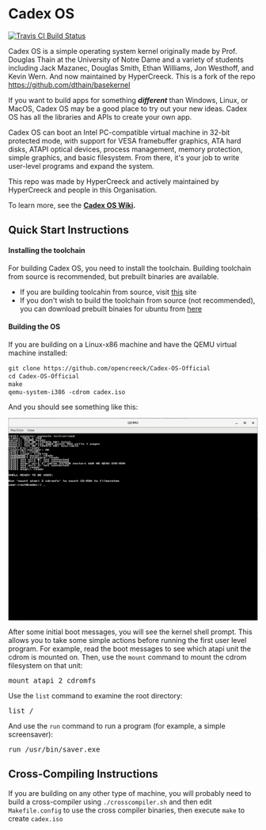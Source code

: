 # Cadex OS
[![Travis CI Build Status](https://travis-ci.org/OpenCreeck/Cadex-OS-Official.svg?branch=master)](https://travis-ci.org/OpenCreeck/Cadex-OS-Official)

Cadex OS is a simple operating system kernel originally made by Prof. Douglas Thain at the University of Notre Dame and a variety of students including
Jack Mazanec, Douglas Smith, Ethan Williams, Jon Westhoff, and Kevin Wern. And now maintained by HyperCreeck. This is a fork of the repo https://github.com/dthain/basekernel

If you want to build apps for something _**different**_ than Windows, Linux, or MacOS,
Cadex OS may be a good place to try out your new ideas. Cadex OS has all the libraries and APIs to create your own app.

Cadex OS can boot an Intel PC-compatible virtual machine in 32-bit protected
mode, with support for VESA framebuffer graphics, ATA hard disks, ATAPI optical
devices, process management, memory protection, simple graphics, and basic filesystem.
From there, it's your job to write user-level programs and expand the system.

This repo was made by HyperCreeck and actively maintained by HyperCreeck and people in this Organisation.

To learn more, see the __[Cadex OS Wiki](https://github.com/opencreeck/Cadex-OS-Official/wiki).__
 
## Quick Start Instructions

#### Installing the toolchain

For building Cadex OS, you need to install the toolchain. 
Building toolchain from source is recommended, but prebuilt binaries are available.
 - If you are building toolcahin from source, visit [this](https://hypercreeck.cf/cadex/os/toolchain.php) site
 - If you don't wish to build the toolchain from source (not recommended), you can download prebuilt binaies for ubuntu from [here](https://hypercreeck.cf/cadex/os/toolchain.php)
 
#### Building the OS

If you are building on a Linux-x86 machine
and have the QEMU virtual machine installed:

```
git clone https://github.com/opencreeck/Cadex-OS-Official
cd Cadex-OS-Official
make
qemu-system-i386 -cdrom cadex.iso
```

And you should see something like this:

<img src=screenshot.png align=center>

After some initial boot messages, you will see the kernel shell prompt.
This allows you to take some simple actions before running the first
user level program.  For example, read the boot messages to see
which atapi unit the cdrom is mounted on.  Then, use the `mount` command
to mount the cdrom filesystem on that unit:

<pre>
mount atapi 2 cdromfs
</pre>

Use the `list` command to examine the root directory:

<pre>
list /
</pre>

And use the `run` command to run a program (for example, a simple screensaver):

<pre>
run /usr/bin/saver.exe
</pre>

## Cross-Compiling Instructions

If you are building on any other type of machine,
you will probably need to build a cross-compiler
using `./crosscompiler.sh` and then edit
`Makefile.config` to use the cross compiler binaries,
then execute `make` to create `cadex.iso`


